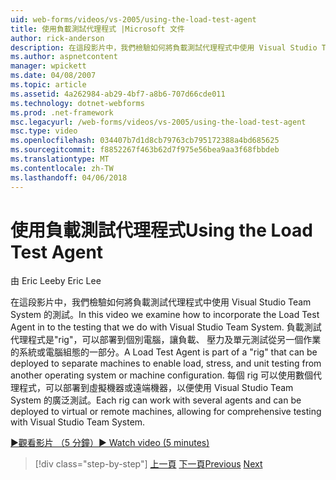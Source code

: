 ```yaml
---
uid: web-forms/videos/vs-2005/using-the-load-test-agent
title: 使用負載測試代理程式 |Microsoft 文件
author: rick-anderson
description: 在這段影片中，我們檢驗如何將負載測試代理程式中使用 Visual Studio Team System 的測試。 負載測試代理程式是一部分 '...
ms.author: aspnetcontent
manager: wpickett
ms.date: 04/08/2007
ms.topic: article
ms.assetid: 4a262984-ab29-4bf7-a8b6-707d66cde011
ms.technology: dotnet-webforms
ms.prod: .net-framework
msc.legacyurl: /web-forms/videos/vs-2005/using-the-load-test-agent
msc.type: video
ms.openlocfilehash: 034407b7d1d8cb79763cb795172388a4bd685625
ms.sourcegitcommit: f8852267f463b62d7f975e56bea9aa3f68fbbdeb
ms.translationtype: MT
ms.contentlocale: zh-TW
ms.lasthandoff: 04/06/2018
---
```

<a name="using-the-load-test-agent"></a><span data-ttu-id="b4075-104">使用負載測試代理程式</span><span class="sxs-lookup"><span data-stu-id="b4075-104">Using the Load Test Agent</span></span>
====================
<span data-ttu-id="b4075-105">由 Eric Lee</span><span class="sxs-lookup"><span data-stu-id="b4075-105">by Eric Lee</span></span>

<span data-ttu-id="b4075-106">在這段影片中，我們檢驗如何將負載測試代理程式中使用 Visual Studio Team System 的測試。</span><span class="sxs-lookup"><span data-stu-id="b4075-106">In this video we examine how to incorporate the Load Test Agent in to the testing that we do with Visual Studio Team System.</span></span> <span data-ttu-id="b4075-107">負載測試代理程式是"rig"，可以部署到個別電腦，讓負載、 壓力及單元測試從另一個作業的系統或電腦組態的一部分。</span><span class="sxs-lookup"><span data-stu-id="b4075-107">A Load Test Agent is part of a "rig" that can be deployed to separate machines to enable load, stress, and unit testing from another operating system or machine configuration.</span></span> <span data-ttu-id="b4075-108">每個 rig 可以使用數個代理程式，可以部署到虛擬機器或遠端機器，以便使用 Visual Studio Team System 的廣泛測試。</span><span class="sxs-lookup"><span data-stu-id="b4075-108">Each rig can work with several agents and can be deployed to virtual or remote machines, allowing for comprehensive testing with Visual Studio Team System.</span></span>

[<span data-ttu-id="b4075-109">&#9654;觀看影片 （5 分鐘）</span><span class="sxs-lookup"><span data-stu-id="b4075-109">&#9654; Watch video (5 minutes)</span></span>](https://channel9.msdn.com/Blogs/ASP-NET-Site-Videos/using-the-load-test-agent)

> [!div class="step-by-step"]
> <span data-ttu-id="b4075-110">[上一頁](the-effects-of-caching.md)
> [下一頁](the-effects-of-viewstate.md)</span><span class="sxs-lookup"><span data-stu-id="b4075-110">[Previous](the-effects-of-caching.md)
[Next](the-effects-of-viewstate.md)</span></span>

